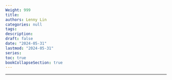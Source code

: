 ```yaml
---
Weight: 999
title: 
authors: Lenny Lin
categories: null
tags: 
description: 
draft: false
date: "2024-05-31"
lastmod: "2024-05-31"
series:
toc: true
bookCollapseSection: true
---
```



<!--more-->

---



